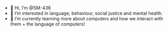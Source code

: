 - 👋 Hi, I’m @SM-436
- 👀 I’m interested in language, behaviour, social justice and mental health.
- 🌱 I’m currently learning more about computers and how we interact with them + the language of computers!

<!---
SM-436/SM-436 is a ✨ special ✨ repository because its `README.md` (this file) appears on your GitHub profile.
You can click the Preview link to take a look at your changes.
--->
